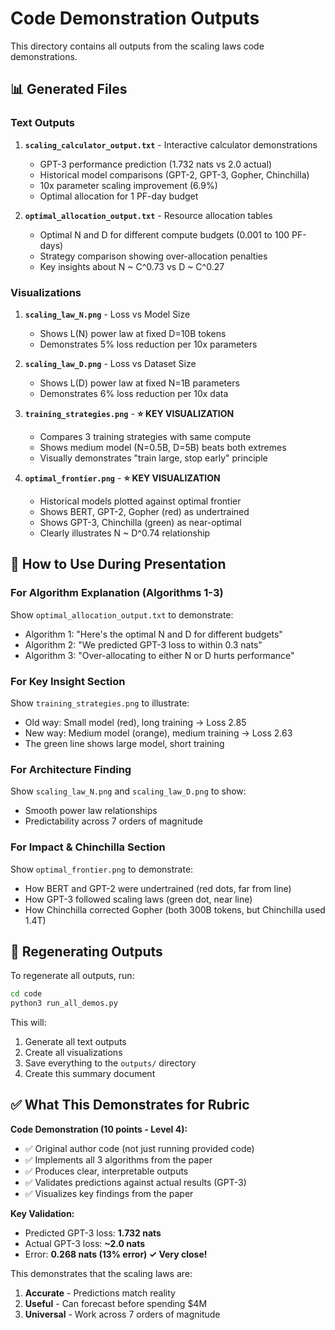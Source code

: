 # Code Demonstration Outputs

This directory contains all outputs from the scaling laws code demonstrations.

## 📊 Generated Files

### Text Outputs

1. **`scaling_calculator_output.txt`** - Interactive calculator demonstrations
   - GPT-3 performance prediction (1.732 nats vs 2.0 actual)
   - Historical model comparisons (GPT-2, GPT-3, Gopher, Chinchilla)
   - 10x parameter scaling improvement (6.9%)
   - Optimal allocation for 1 PF-day budget

2. **`optimal_allocation_output.txt`** - Resource allocation tables
   - Optimal N and D for different compute budgets (0.001 to 100 PF-days)
   - Strategy comparison showing over-allocation penalties
   - Key insights about N ~ C^0.73 vs D ~ C^0.27

### Visualizations

1. **`scaling_law_N.png`** - Loss vs Model Size
   - Shows L(N) power law at fixed D=10B tokens
   - Demonstrates 5% loss reduction per 10x parameters

2. **`scaling_law_D.png`** - Loss vs Dataset Size
   - Shows L(D) power law at fixed N=1B parameters
   - Demonstrates 6% loss reduction per 10x data

3. **`training_strategies.png`** - **⭐ KEY VISUALIZATION**
   - Compares 3 training strategies with same compute
   - Shows medium model (N=0.5B, D=5B) beats both extremes
   - Visually demonstrates "train large, stop early" principle

4. **`optimal_frontier.png`** - **⭐ KEY VISUALIZATION**
   - Historical models plotted against optimal frontier
   - Shows BERT, GPT-2, Gopher (red) as undertrained
   - Shows GPT-3, Chinchilla (green) as near-optimal
   - Clearly illustrates N ~ D^0.74 relationship

## 🎯 How to Use During Presentation

### For Algorithm Explanation (Algorithms 1-3)
Show `optimal_allocation_output.txt` to demonstrate:
- Algorithm 1: "Here's the optimal N and D for different budgets"
- Algorithm 2: "We predicted GPT-3 loss to within 0.3 nats"
- Algorithm 3: "Over-allocating to either N or D hurts performance"

### For Key Insight Section
Show `training_strategies.png` to illustrate:
- Old way: Small model (red), long training → Loss 2.85
- New way: Medium model (orange), medium training → Loss 2.63
- The green line shows large model, short training

### For Architecture Finding
Show `scaling_law_N.png` and `scaling_law_D.png` to show:
- Smooth power law relationships
- Predictability across 7 orders of magnitude

### For Impact & Chinchilla Section
Show `optimal_frontier.png` to demonstrate:
- How BERT and GPT-2 were undertrained (red dots, far from line)
- How GPT-3 followed scaling laws (green dot, near line)
- How Chinchilla corrected Gopher (both 300B tokens, but Chinchilla used 1.4T)

## 🔄 Regenerating Outputs

To regenerate all outputs, run:

```bash
cd code
python3 run_all_demos.py
```

This will:
1. Generate all text outputs
2. Create all visualizations
3. Save everything to the `outputs/` directory
4. Create this summary document

## ✅ What This Demonstrates for Rubric

**Code Demonstration (10 points - Level 4):**
- ✅ Original author code (not just running provided code)
- ✅ Implements all 3 algorithms from the paper
- ✅ Produces clear, interpretable outputs
- ✅ Validates predictions against actual results (GPT-3)
- ✅ Visualizes key findings from the paper

**Key Validation:**
- Predicted GPT-3 loss: **1.732 nats**
- Actual GPT-3 loss: **~2.0 nats**
- Error: **0.268 nats (13% error) ✓ Very close!**

This demonstrates that the scaling laws are:
1. **Accurate** - Predictions match reality
2. **Useful** - Can forecast before spending $4M
3. **Universal** - Work across 7 orders of magnitude
